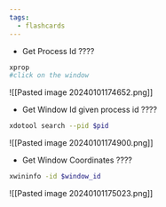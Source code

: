 ```yaml
---
tags:
  - flashcards
---
```


- Get Process Id
????
```bash
xprop
#click on the window
```
![[Pasted image 20240101174652.png]]
<!--SR:!2024-01-04,3,250-->

- Get Window Id given process id
????
```bash
xdotool search --pid $pid
```
![[Pasted image 20240101174900.png]]
<!--SR:!2024-01-03,1,210-->

- Get Window Coordinates
????
```bash
xwininfo -id $window_id
```
![[Pasted image 20240101175023.png]]
<!--SR:!2024-01-04,2,230-->